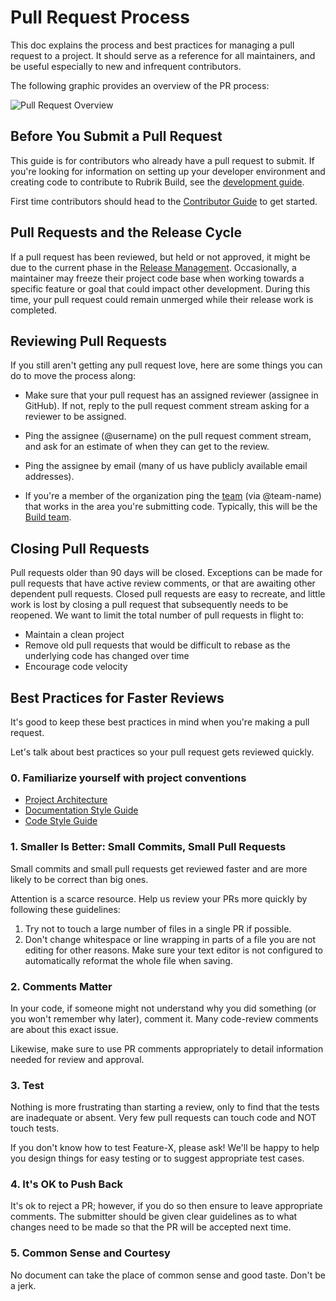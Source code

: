 # Pull Request Process

This doc explains the process and best practices for managing a pull request to a project. It should serve as a reference for all maintainers, and be useful especially to new and infrequent contributors.

The following graphic provides an overview of the PR process: 

![Pull Request Overview](/img/pr-process.png)

## Before You Submit a Pull Request

This guide is for contributors who already have a pull request to submit. If you're looking for information on setting up your developer environment and creating code to contribute to Rubrik Build, see the [development guide](/contributors/devel/development.md).

First time contributors should head to the [Contributor Guide](/contributors/guide/README.md) to get started.

## Pull Requests and the Release Cycle

If a pull request has been reviewed, but held or not approved, it might be due to the current phase in the [Release Management](). Occasionally, a maintainer may freeze their project code base when working towards a specific feature or goal that could impact other development. During this time, your pull request could remain unmerged while their release work is completed.

## Reviewing Pull Requests

If you still aren't getting any pull request love, here are some
things you can do to move the process along:

   * Make sure that your pull request has an assigned reviewer (assignee in GitHub). If not, reply to the pull request comment stream asking for a reviewer to be assigned. 

   * Ping the assignee (@username) on the pull request comment stream, and ask for an estimate of when they can get to the review.

   * Ping the assignee by email (many of us have publicly available email addresses).

   * If you're a member of the organization ping the [team](https://github.com/orgs/rubrikinc/teams) (via @team-name) that works in the area you're submitting code. Typically, this will be the [Build team](https://github.com/orgs/rubrikinc/teams/build).

## Closing Pull Requests

Pull requests older than 90 days will be closed. Exceptions can be made for pull requests that have active review comments, or that are awaiting other dependent pull requests. Closed pull requests are easy to recreate, and little work is lost by closing a pull request that subsequently needs to be reopened. We want to limit the total number of pull requests in flight to:

* Maintain a clean project
* Remove old pull requests that would be difficult to rebase as the underlying code has changed over time
* Encourage code velocity

## Best Practices for Faster Reviews

It's good to keep these best practices in mind when you're making a pull request.

Let's talk about best practices so your pull request gets reviewed quickly.

### 0. Familiarize yourself with project conventions

* [Project Architecture](https://github.com/rubrikinc/welcome-to-rubrik-build/blob/master/maintainers/guide/project-architecture.md)
* [Documentation Style Guide](https://github.com/rubrikinc/welcome-to-rubrik-build/blob/master/maintainers/guide/style-guide-documentation.md)
* [Code Style Guide](https://github.com/rubrikinc/welcome-to-rubrik-build/blob/master/maintainers/guide/style-guide-code.md)

### 1. Smaller Is Better: Small Commits, Small Pull Requests

Small commits and small pull requests get reviewed faster and are more likely to be correct than big ones.

Attention is a scarce resource. Help us review your PRs more quickly by following these guidelines:

1. Try not to touch a large number of files in a single PR if possible.
2. Don't change whitespace or line wrapping in parts of a file you are not editing for other reasons. Make sure your text editor is not configured to automatically reformat the whole file when saving.

### 2. Comments Matter

In your code, if someone might not understand why you did something (or you won't remember why later), comment it. Many code-review comments are about this exact issue.

Likewise, make sure to use PR comments appropriately to detail information needed for review and approval.

### 3. Test

Nothing is more frustrating than starting a review, only to find that the tests are inadequate or absent. Very few pull requests can touch code and NOT touch tests.

If you don't know how to test Feature-X, please ask!  We'll be happy to help you design things for easy testing or to suggest appropriate test cases.

### 4. It's OK to Push Back

It's ok to reject a PR; however, if you do so then ensure to leave appropriate comments. The submitter should be given clear guidelines as to what changes need to be made so that the PR will be accepted next time. 

### 5. Common Sense and Courtesy

No document can take the place of common sense and good taste. Don't be a jerk.
